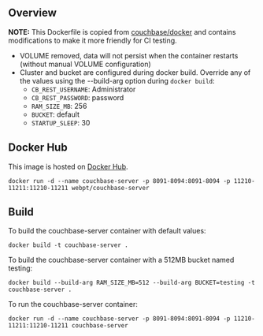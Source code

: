 ## Overview
**NOTE:** This Dockerfile is copied from [couchbase/docker](https://github.com/couchbase/docker/blob/master/community/couchbase-server/2.2.0) and contains modifications to make it more friendly for CI testing.
- VOLUME removed, data will not persist when the container restarts (without manual VOLUME configuration)
- Cluster and bucket are configured during docker build.  Override any of the values using the --build-arg option during `docker build`:
	- `CB_REST_USERNAME`: Administrator
	- `CB_REST_PASSWORD`: password
	- `RAM_SIZE_MB`: 256
	- `BUCKET`: default
	- `STARTUP_SLEEP`: 30

## Docker Hub
This image is hosted on [Docker Hub](https://hub.docker.com/r/webpt/couchbase-server/).

`docker run -d --name couchbase-server -p 8091-8094:8091-8094 -p 11210-11211:11210-11211 webpt/couchbase-server`

## Build
To build the couchbase-server container with default values:

`docker build -t couchbase-server .`

To build the couchbase-server container with a 512MB bucket named testing:

`docker build --build-arg RAM_SIZE_MB=512 --build-arg BUCKET=testing -t couchbase-server .`

To run the couchbase-server container:

`docker run -d --name couchbase-server -p 8091-8094:8091-8094 -p 11210-11211:11210-11211 couchbase-server`
